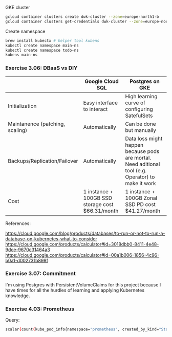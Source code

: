 GKE cluster
```bash
gcloud container clusters create dwk-cluster --zone=europe-north1-b
gcloud container clusters get-credentials dwk-cluster --zone=europe-north1-b
```

Create namespace
```bash
brew install kubectx # helper tool kubens
kubectl create namespace main-ns
kubectl create namespace todo-ns
kubens main-ns
```

### Exercise 3.06: DBaaS vs DIY

|  | Google Cloud SQL | Postgres on GKE |
|-|-|-|
| Initialization | Easy interface to interact | High learning curve of configuring SatefulSets |
| Maintanence (patching, scaling) | Automatically | Can be done but manually |
| Backups/Replication/Failover | Automatically | Data loss might happen because pods are mortal. Need aditional tool (e.g. Operator) to make it work |
| Cost | 1 instance + 100GB SSD storage cost $66.31/month | 1 instance + 100GB Zonal SSD PD cost $41.27/month  |


References:

https://cloud.google.com/blog/products/databases/to-run-or-not-to-run-a-database-on-kubernetes-what-to-consider
https://cloud.google.com/products/calculator#id=3018dbb0-8411-4e48-9dce-9670c31464a3
https://cloud.google.com/products/calculator#id=00a1b006-1856-4c96-b0a1-d002731b898f

### Exercise 3.07: Commitment

I'm using Postgres with PersistentVolumeClaims for this project because I have times for all the hurdles of learning and applying Kubernetes knowledge.

### Exercise 4.03: Prometheus

Query:
```bash
scalar(count(kube_pod_info{namespace="prometheus", created_by_kind="StatefulSet"}))
```
